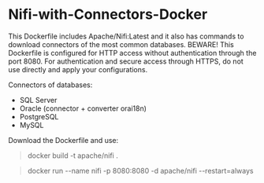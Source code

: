 # Nifi-with-Connectors-Docker

This Dockerfile includes Apache/Nifi:Latest and it also has commands to download connectors of the most common databases.
BEWARE! This Dockerfile is configured for HTTP access without authentication through the port 8080.
For authentication and secure access through HTTPS, do not use directly and apply your configurations.

Connectors of databases:
* SQL Server
* Oracle (connector + converter orai18n)
* PostgreSQL
* MySQL

Download the Dockerfile and use:
> docker build -t apache/nifi .

> docker run --name nifi -p 8080:8080 -d apache/nifi --restart=always

